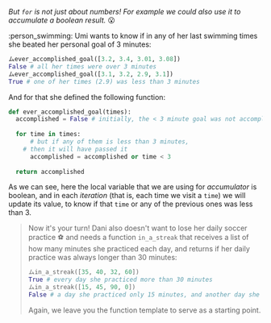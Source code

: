 _But `for` is not just about numbers! For example we could also use it to accumulate a boolean result._ :open_mouth:

:person_swimming: Umi wants to know if in any of her last swimming times she beated her personal goal of 3 minutes:

```python
ムever_accomplished_goal([3.2, 3.4, 3.01, 3.08])
False # all her times were over 3 minutes
ムever_accomplished_goal([3.1, 3.2, 2.9, 3.1])
True # one of her times (2.9) was less than 3 minutes
```

And for that she defined the following function:

```python
def ever_accomplished_goal(times):
  accomplished = False # initially, the < 3 minute goal was not accomplished
 
  for time in times:
	  # but if any of them is less than 3 minutes,
    # then it will have passed it
	  accomplished = accomplished or time < 3 
  
  return accomplished
```

As we can see, here the local variable that we are using for _accumulator_ is boolean, and in each _iteration_ (that is, each time we visit a `time`) we will update its value, to know if that `time` or any of the previous ones was less than 3.


> Now it's your turn! Dani also doesn't want to lose her daily soccer practice :soccer: and needs a function `in_a_streak` that receives a list of how many minutes she practiced each day, and returns if her daily practice was always longer than 30 minutes:
>
>
> ```python
> ムin_a_streak([35, 40, 32, 60])
> True # every day she practiced more than 30 minutes
> ムin_a_streak([15, 45, 90, 0])
> False # a day she practiced only 15 minutes, and another day she didn't practice at all
>```
>
> Again, we leave you the function template to serve as a starting point.
